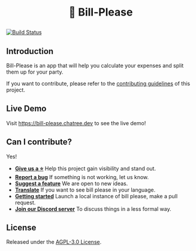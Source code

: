<h1 align="center">
  <p align="center">🧾 Bill-Please</p>
</h1>

[![Build Status](http://jenkins.chatree.dev/job/Chatree.js/job/Develop/job/bill-please/badge/icon)](http://jenkins.chatree.dev/job/Chatree.js/job/Develop/job/bill-please/)

## Introduction

Bill-Please is an app that will help you calculate your expenses and split them up for your party.

If you want to contribute, please refer to the [contributing guidelines](./CONTRIBUTING.md) of this project.

## Live Demo

Visit https://bill-please.chatree.dev to see the live demo!

## Can I contribute?

Yes!

- **[Give us a ⭐️](https://github.com/chatreejs/bill-please)** Help this project gain visibility and stand out.
- **[Report a bug](https://github.com/chatreejs/bill-please/issues)** If something is not working, let us know.
- **[Suggest a feature](https://github.com/chatreejs/bill-please/issues)** We are open to new ideas.
- **[Translate](/docs/translations.md)** If you want to see bill please in your language.
- **[Getting started](/docs/getting_started.md)** Launch a local instance of bill please, make a pull request.
- **[Join our Discord server](https://discord.gg/HdknCHG7Rr)** To discuss things in a less formal way.

## License

Released under the [AGPL-3.0 License](./LICENSE).

